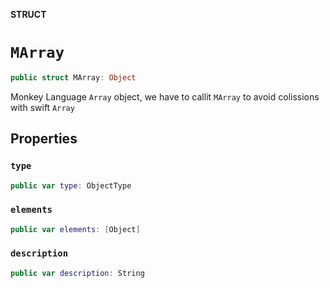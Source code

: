 **STRUCT**

# `MArray`

```swift
public struct MArray: Object
```

Monkey Language `Array` object, we have
to callit `MArray` to avoid colissions with swift
`Array`

## Properties
### `type`

```swift
public var type: ObjectType
```

### `elements`

```swift
public var elements: [Object]
```

### `description`

```swift
public var description: String
```

